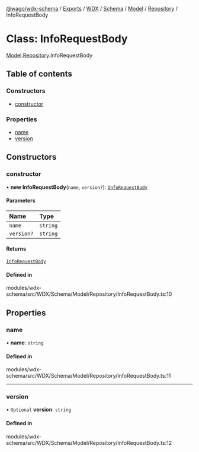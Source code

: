 [@wago/wdx-schema](../README.md) / [Exports](../modules.md) / [WDX](../modules/WDX.md) / [Schema](../modules/WDX.Schema.md) / [Model](../modules/WDX.Schema.Model.md) / [Repository](../modules/WDX.Schema.Model.Repository.md) / InfoRequestBody

# Class: InfoRequestBody

[Model](../modules/WDX.Schema.Model.md).[Repository](../modules/WDX.Schema.Model.Repository.md).InfoRequestBody

## Table of contents

### Constructors

- [constructor](WDX.Schema.Model.Repository.InfoRequestBody.md#constructor)

### Properties

- [name](WDX.Schema.Model.Repository.InfoRequestBody.md#name)
- [version](WDX.Schema.Model.Repository.InfoRequestBody.md#version)

## Constructors

### constructor

• **new InfoRequestBody**(`name`, `version?`): [`InfoRequestBody`](WDX.Schema.Model.Repository.InfoRequestBody.md)

#### Parameters

| Name | Type |
| :------ | :------ |
| `name` | `string` |
| `version?` | `string` |

#### Returns

[`InfoRequestBody`](WDX.Schema.Model.Repository.InfoRequestBody.md)

#### Defined in

modules/wdx-schema/src/WDX/Schema/Model/Repository/InfoRequestBody.ts:10

## Properties

### name

• **name**: `string`

#### Defined in

modules/wdx-schema/src/WDX/Schema/Model/Repository/InfoRequestBody.ts:11

___

### version

• `Optional` **version**: `string`

#### Defined in

modules/wdx-schema/src/WDX/Schema/Model/Repository/InfoRequestBody.ts:12
